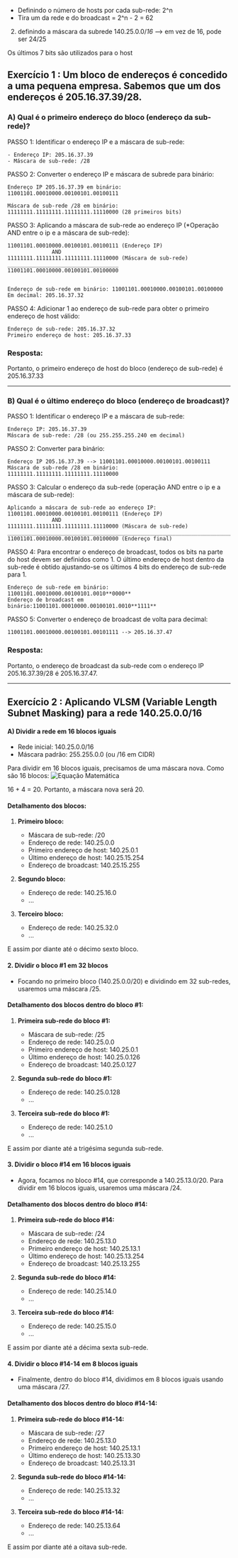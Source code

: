 - Definindo o número de hosts por cada sub-rede: 2^n 
- Tira um da rede e do broadcast = 2^n - 2 = 62

2) definindo a máscara da subrede
140.25.0.0/*16* --> em vez de 16, pode ser 24/25

Os últimos 7 bits são utilizados para o host



## Exercício 1 : Um bloco de endereços é concedido a uma pequena empresa. Sabemos que um dos endereços é 205.16.37.39/28.
### A) Qual é o primeiro endereço do bloco (endereço da sub-rede)?

PASSO 1: Identificar o endereço IP e a máscara de sub-rede:
```
- Endereço IP: 205.16.37.39
- Máscara de sub-rede: /28
```

PASSO 2: Converter o endereço IP  e máscara de subrede para binário:
```
Endereço IP 205.16.37.39 em binário: 11001101.00010000.00100101.00100111

Máscara de sub-rede /28 em binário: 11111111.11111111.11111111.11110000 (28 primeiros bits)
```

PASSO 3: Aplicando a máscara de sub-rede ao endereço IP (*Operação AND entre o ip e a máscara de sub-rede):
```
11001101.00010000.00100101.00100111 (Endereço IP)
              AND
11111111.11111111.11111111.11110000 (Máscara de sub-rede)
___________________________________
11001101.00010000.00100101.00100000 


Endereço de sub-rede em binário: 11001101.00010000.00100101.00100000
Em decimal: 205.16.37.32
```
PASSO 4: Adicionar 1 ao endereço de sub-rede para obter o primeiro endereço de host válido:
```
Endereço de sub-rede: 205.16.37.32
Primeiro endereço de host: 205.16.37.33
```


### Resposta:
Portanto, o primeiro endereço de host do bloco (endereço de sub-rede) é 205.16.37.33



___________________________________________________________________________________________________________________________

### B) Qual é o último endereço do bloco (endereço de broadcast)?

PASSO 1: Identificar o endereço IP e a máscara de sub-rede:
```
Endereço IP: 205.16.37.39
Máscara de sub-rede: /28 (ou 255.255.255.240 em decimal)
```

PASSO 2: Converter para binário:
```
Endereço IP 205.16.37.39 --> 11001101.00010000.00100101.00100111
Máscara de sub-rede /28 em binário: 11111111.11111111.11111111.11110000
```

PASSO 3: Calcular o endereço da sub-rede (operação AND entre o ip e a máscara de sub-rede):
```
Aplicando a máscara de sub-rede ao endereço IP:
11001101.00010000.00100101.00100111 (Endereço IP)
              AND
11111111.11111111.11111111.11110000 (Máscara de sub-rede)
_______________________________________________________________________________________________________________________
11001101.00010000.00100101.00100000 (Endereço final)
```

PASSO 4: Para encontrar o endereço de broadcast, todos os bits na parte do host devem ser definidos como 1.
O último endereço de host dentro da sub-rede é obtido ajustando-se os últimos 4 bits do endereço de sub-rede para 1.
```
Endereço de sub-rede em binário: 11001101.00010000.00100101.0010**0000**
Endereço de broadcast em binário:11001101.00010000.00100101.0010**1111**
```

PASSO 5: Converter o endereço de broadcast de volta para decimal:
```
11001101.00010000.00100101.00101111 --> 205.16.37.47
```
### Resposta:
Portanto, o endereço de broadcast da sub-rede com o endereço IP 205.16.37.39/28 é 205.16.37.47.

____________________________________________________________________________________________________________________

## Exercício 2 : Aplicando VLSM (Variable Length Subnet Masking) para a rede 140.25.0.0/16

#### A) Dividir a rede em 16 blocos iguais
- Rede inicial: 140.25.0.0/16
- Máscara padrão: 255.255.0.0 (ou /16 em CIDR)

Para dividir em 16 blocos iguais, precisamos de uma máscara nova. Como são 16 blocos:
![Equação Matemática](https://latex.codecogs.com/svg.image?2%5Ex%20%3D%2016%20%5Cimplies%20x%20%3D%20%5Clog_2%2816%29)


16 + 4 = 20. 
Portanto, a máscara nova será 20.

#### Detalhamento dos blocos:

1. **Primeiro bloco:**
   - Máscara de sub-rede: /20
   - Endereço de rede: 140.25.0.0
   - Primeiro endereço de host: 140.25.0.1
   - Último endereço de host: 140.25.15.254
   - Endereço de broadcast: 140.25.15.255

2. **Segundo bloco:**
   - Endereço de rede: 140.25.16.0
   - ...

3. **Terceiro bloco:**
   - Endereço de rede: 140.25.32.0
   - ...

E assim por diante até o décimo sexto bloco.

#### 2. Dividir o bloco #1 em 32 blocos

- Focando no primeiro bloco (140.25.0.0/20) e dividindo em 32 sub-redes, usaremos uma máscara /25.

#### Detalhamento dos blocos dentro do bloco #1:

1. **Primeira sub-rede do bloco #1:**
   - Máscara de sub-rede: /25
   - Endereço de rede: 140.25.0.0
   - Primeiro endereço de host: 140.25.0.1
   - Último endereço de host: 140.25.0.126
   - Endereço de broadcast: 140.25.0.127

2. **Segunda sub-rede do bloco #1:**
   - Endereço de rede: 140.25.0.128
   - ...

3. **Terceira sub-rede do bloco #1:**
   - Endereço de rede: 140.25.1.0
   - ...

E assim por diante até a trigésima segunda sub-rede.

#### 3. Dividir o bloco #14 em 16 blocos iguais

- Agora, focamos no bloco #14, que corresponde a 140.25.13.0/20. Para dividir em 16 blocos iguais, usaremos uma máscara /24.

#### Detalhamento dos blocos dentro do bloco #14:

1. **Primeira sub-rede do bloco #14:**
   - Máscara de sub-rede: /24
   - Endereço de rede: 140.25.13.0
   - Primeiro endereço de host: 140.25.13.1
   - Último endereço de host: 140.25.13.254
   - Endereço de broadcast: 140.25.13.255

2. **Segunda sub-rede do bloco #14:**
   - Endereço de rede: 140.25.14.0
   - ...

3. **Terceira sub-rede do bloco #14:**
   - Endereço de rede: 140.25.15.0
   - ...

E assim por diante até a décima sexta sub-rede.

#### 4. Dividir o bloco #14-14 em 8 blocos iguais

- Finalmente, dentro do bloco #14, dividimos em 8 blocos iguais usando uma máscara /27.

#### Detalhamento dos blocos dentro do bloco #14-14:

1. **Primeira sub-rede do bloco #14-14:**
   - Máscara de sub-rede: /27
   - Endereço de rede: 140.25.13.0
   - Primeiro endereço de host: 140.25.13.1
   - Último endereço de host: 140.25.13.30
   - Endereço de broadcast: 140.25.13.31

2. **Segunda sub-rede do bloco #14-14:**
   - Endereço de rede: 140.25.13.32
   - ...

3. **Terceira sub-rede do bloco #14-14:**
   - Endereço de rede: 140.25.13.64
   - ...

E assim por diante até a oitava sub-rede.

